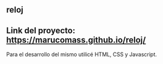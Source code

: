reloj
---
Link del proyecto: https://marucomass.github.io/reloj/
---
Para el desarrollo del mismo utilicé HTML, CSS y Javascript.
